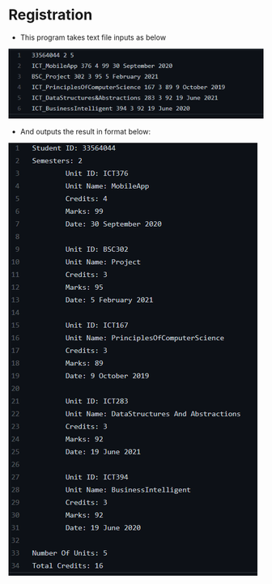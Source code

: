 # Registration

- This program takes text file inputs as below

![Input data](https://github.com/rijan-chapagain/registration/blob/main/testOpt/reg_inp.PNG?raw=true)

- And outputs the result in format below:

![Output data](https://github.com/rijan-chapagain/registration/blob/main/testOpt/reg_opt.PNG?raw=true)


